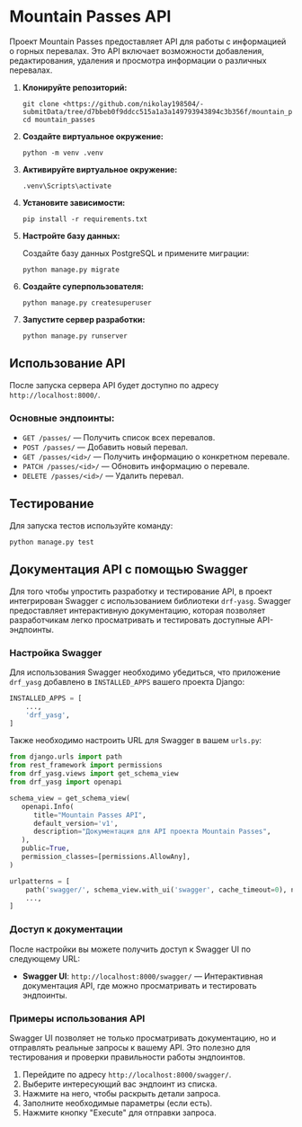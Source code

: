 
# Mountain Passes API

Проект Mountain Passes предоставляет API для работы с информацией о горных перевалах. Это API включает возможности добавления, редактирования, удаления и просмотра информации о различных перевалах.


1. **Клонируйте репозиторий:**

    ```
    git clone <https://github.com/nikolay198504/-submitData/tree/d7bbeb0f9ddcc515a1a3a149793943894c3b356f/mountain_passes>
    cd mountain_passes
    ```

2. **Создайте виртуальное окружение:**

    ```
    python -m venv .venv
    ```

3. **Активируйте виртуальное окружение:**

    ```
    .venv\Scripts\activate
    ```

4. **Установите зависимости:**

    ```
    pip install -r requirements.txt
    ```

5. **Настройте базу данных:**

    Создайте базу данных PostgreSQL и примените миграции:

    ```
    python manage.py migrate
    ```

6. **Создайте суперпользователя:**

    ```
    python manage.py createsuperuser
    ```

7. **Запустите сервер разработки:**

    ```
    python manage.py runserver
    ```

## Использование API

После запуска сервера API будет доступно по адресу `http://localhost:8000/`.

### Основные эндпоинты:

- `GET /passes/` — Получить список всех перевалов.
- `POST /passes/` — Добавить новый перевал.
- `GET /passes/<id>/` — Получить информацию о конкретном перевале.
- `PATCH /passes/<id>/` — Обновить информацию о перевале.
- `DELETE /passes/<id>/` — Удалить перевал.

## Тестирование

Для запуска тестов используйте команду:

```
python manage.py test
```

## Документация API с помощью Swagger

Для того чтобы упростить разработку и тестирование API, в проект интегрирован Swagger с использованием библиотеки `drf-yasg`. Swagger предоставляет интерактивную документацию, которая позволяет разработчикам легко просматривать и тестировать доступные API-эндпоинты.

### Настройка Swagger

Для использования Swagger необходимо убедиться, что приложение `drf_yasg` добавлено в `INSTALLED_APPS` вашего проекта Django:

```python
INSTALLED_APPS = [
    ...,
    'drf_yasg',
]
```

Также необходимо настроить URL для Swagger в вашем `urls.py`:

```python
from django.urls import path
from rest_framework import permissions
from drf_yasg.views import get_schema_view
from drf_yasg import openapi

schema_view = get_schema_view(
   openapi.Info(
      title="Mountain Passes API",
      default_version='v1',
      description="Документация для API проекта Mountain Passes",
   ),
   public=True,
   permission_classes=[permissions.AllowAny],
)

urlpatterns = [
    path('swagger/', schema_view.with_ui('swagger', cache_timeout=0), name='schema-swagger-ui'),
    ...,
]
```

### Доступ к документации

После настройки вы можете получить доступ к Swagger UI по следующему URL:

- **Swagger UI**: `http://localhost:8000/swagger/` — Интерактивная документация API, где можно просматривать и тестировать эндпоинты.

### Примеры использования API

Swagger UI позволяет не только просматривать документацию, но и отправлять реальные запросы к вашему API. Это полезно для тестирования и проверки правильности работы эндпоинтов.

1. Перейдите по адресу `http://localhost:8000/swagger/`.
2. Выберите интересующий вас эндпоинт из списка.
3. Нажмите на него, чтобы раскрыть детали запроса.
4. Заполните необходимые параметры (если есть).
5. Нажмите кнопку "Execute" для отправки запроса.
